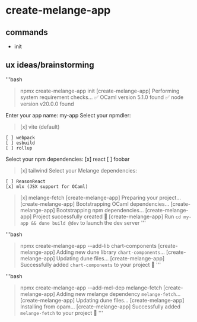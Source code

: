 # create-melange-app

## commands

- init

## ux ideas/brainstorming

'''bash

> npmx create-melange-app init
> [create-melange-app] Performing system requirement checks...
> ✅ OCaml version 5.1.0 found
> ✅ node version v20.0.0 found

Enter your app name: my-app
Select your npmdler:

> [x] vite (default)

    [ ] webpack
    [ ] esbuild
    [ ] rollup

Select your npm dependencies:
[x] react
[ ] foobar

> [x] tailwind
> Select your Melange dependencies:

    [ ] ReasonReact
    [x] mlx (JSX support for OCaml)

> [x] melange-fetch
> [create-melange-app] Preparing your project...
> [create-melange-app] Bootstrapping OCaml dependencies...
> [create-melange-app] Bootstrapping npm dependencies...
> [create-melange-app] Project successfully created 🎉
> [create-melange-app] Run `cd my-app && dune build @dev` to launch the dev server
> '''

'''bash

> npmx create-melange-app --add-lib chart-components
> [create-melange-app] Adding new dune library `chart-components`...
> [create-melange-app] Updating dune files...
> [create-melange-app] Successfully added `chart-components` to your project 🎉
> '''

'''bash

> npmx create-melange-app --add-mel-dep melange-fetch
> [create-melange-app] Adding new melange dependency `melange-fetch`...
> [create-melange-app] Updating dune files...
> [create-melange-app] Installing from opam...
> [create-melange-app] Successfully added `melange-fetch` to your project 🎉
> '''
